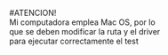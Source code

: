 #ATENCION! \
Mi computadora emplea Mac OS, por lo \
que se deben modificar la ruta y el driver \
para ejecutar correctamente el test